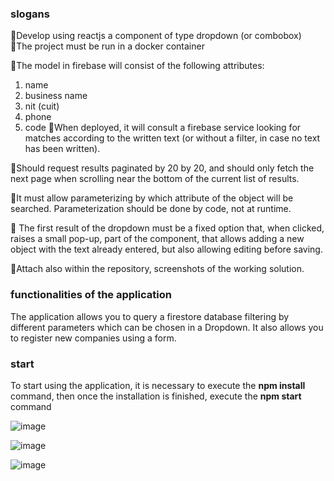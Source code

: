 ### slogans

🔴Develop using reactjs a component of type dropdown (or combobox)
🔴The project must be run in a docker container

🔴The model in firebase will consist of the following attributes:
1. name
2. business name
3. nit (cuit)
4. phone
5. code
🔴When deployed, it will consult a firebase service looking for matches according to the written text (or without a filter, in case no text has been written).

🔴Should request results paginated by 20 by 20, and should only fetch the next page when scrolling near the bottom of the current list of results.


🔴It must allow parameterizing by which attribute of the object will be searched. Parameterization should be done by code, not at runtime.

🔴 The first result of the dropdown must be a fixed option that, when clicked, raises a small pop-up, part of the component, that allows adding a new object with the text already entered, but also allowing editing before saving.

🔴Attach also within the repository, screenshots of the working solution.


### functionalities of the application

The application allows you to query a firestore database filtering by different parameters which can be chosen in a Dropdown.
It also allows you to register new companies using a form.

### start

To start using the application, it is necessary to execute the **npm install** command, then once the installation is finished, execute the **npm start** command

![image](https://user-images.githubusercontent.com/95228414/208161052-a63302e8-4669-4c54-ab56-dad7b7ae526e.png)

![image](https://user-images.githubusercontent.com/95228414/208161169-ff4884d0-7d2a-47e7-9dc8-405a11a900f2.png)

![image](https://user-images.githubusercontent.com/95228414/208161261-c6cdfaaa-aa49-4af6-bc32-b8187a6f3806.png)










